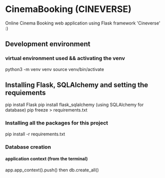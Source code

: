 # CinemaBooking (CINEVERSE)
Online Cinema Booking web application using Flask framework
'Cineverse' :)

## Development environment
### virtual environment used && activating the venv
python3 -m venv venv
source venv/bin/activate

## Installing Flask, SQLAlchemy and setting the requiements
pip install Flask
pip install flask_sqlalchemy (using SQLAlchemy for database)
pip freeze > requirements.txt

### Installing all the packages for this project
pip install -r requirements.txt

### Database creation 
#### application context (from the terminal)
app.app_context().push()
then
db.create_all()
